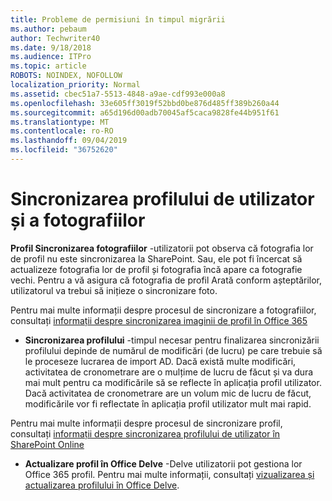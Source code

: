 ```yaml
---
title: Probleme de permisiuni în timpul migrării
ms.author: pebaum
author: Techwriter40
ms.date: 9/18/2018
ms.audience: ITPro
ms.topic: article
ROBOTS: NOINDEX, NOFOLLOW
localization_priority: Normal
ms.assetid: cbec51a7-5513-4848-a9ae-cdf993e000a8
ms.openlocfilehash: 33e605ff3019f52bbd0be876d485ff389b260a44
ms.sourcegitcommit: a65d196d00adb70045af5caca9828fe44b951f61
ms.translationtype: MT
ms.contentlocale: ro-RO
ms.lasthandoff: 09/04/2019
ms.locfileid: "36752620"
---
```

# <a name="user-profile-and-photo-synchronization"></a>Sincronizarea profilului de utilizator și a fotografiilor

 **Profil Sincronizarea fotografiilor** -utilizatorii pot observa că fotografia lor de profil nu este sincronizarea la SharePoint. Sau, ele pot fi încercat să actualizeze fotografia lor de profil și fotografia încă apare ca fotografie vechi. Pentru a vă asigura că fotografia de profil Arată conform așteptărilor, utilizatorul va trebui să inițieze o sincronizare foto. 
  
Pentru mai multe informații despre procesul de sincronizare a fotografiilor, consultați [informații despre sincronizarea imaginii de profil în Office 365](https://go.microsoft.com/fwlink/?linkid=2022634)
  
- **Sincronizarea profilului** -timpul necesar pentru finalizarea sincronizării profilului depinde de numărul de modificări (de lucru) pe care trebuie să le proceseze lucrarea de import AD. Dacă există multe modificări, activitatea de cronometrare are o mulțime de lucru de făcut și va dura mai mult pentru ca modificările să se reflecte în aplicația profil utilizator. Dacă activitatea de cronometrare are un volum mic de lucru de făcut, modificările vor fi reflectate în aplicația profil utilizator mult mai rapid. 
  
Pentru mai multe informații despre procesul de sincronizare profil, consultați [informații despre sincronizarea profilului de utilizator în SharePoint Online](https://go.microsoft.com/fwlink/?linkid=2022639)
    
- **Actualizare profil în Office Delve** -Delve utilizatorii pot gestiona lor Office 365 profil. Pentru mai multe informații, consultați [vizualizarea și actualizarea profilului în Office Delve](https://support.office.com/article/View-and-update-your-profile-in-Office-Delve-4e84343b-eedf-45a1-aeb9-8627ccca14ba).
    

